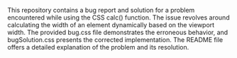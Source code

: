 This repository contains a bug report and solution for a problem encountered while using the CSS calc() function. The issue revolves around calculating the width of an element dynamically based on the viewport width. The provided bug.css file demonstrates the erroneous behavior, and bugSolution.css presents the corrected implementation. The README file offers a detailed explanation of the problem and its resolution.
